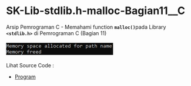 # SK-Lib-stdlib.h-malloc-Bagian11__C
Arsip Pemrograman C - Memahami function <code><b>malloc()</b></code>pada Library <code><b>&lt;stdlib.h></b></code> di Pemrograman C (Bagian 11)<br><br>
<img src="https://github.com/RizkyKhapidsyah/SK-Lib-stdlib.h-malloc-Bagian11__C/blob/master/SK-Lib-stdlib.h-malloc-Bagian11__C/x64/result/001.JPG"><br><br>
Lihat Source Code : <br>
- <a href="https://github.com/RizkyKhapidsyah/SK-Lib-stdlib.h-malloc-Bagian11__C/blob/master/SK-Lib-stdlib.h-malloc-Bagian11__C/Source.c">Program</a>
